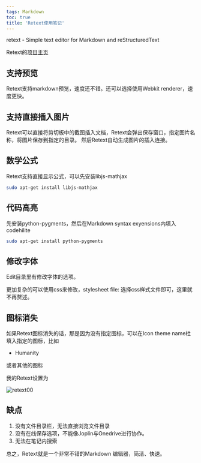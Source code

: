 ```yaml
---
tags: Markdown
toc: true
title: 'Retext使用笔记'
---
```


retext - Simple text editor for Markdown and reStructuredText

Retext的[项目主页](https://github.com/retext-project/retext)

## 支持预览

Retext支持markdown预览，速度还不错。还可以选择使用Webkit renderer，速度更快。

## 支持直接插入图片

Retext可以直接将剪切板中的截图插入文档，Retext会弹出保存窗口，指定图片名称，将图片保存到指定的目录。
然后Retext自动生成图片的插入连接。

## 数学公式

Retext支持直接显示公式，可以先安装libjs-mathjax

```bash
sudo apt-get install libjs-mathjax
```


## 代码高亮

先安装python-pygments，然后在Markdown syntax exyensions内填入codehilite

```bash
sudo apt-get install python-pygments
```

## 修改字体

Edit目录里有修改字体的选项。

更加复杂的可以使用css来修改，stylesheet file: 选择css样式文件即可，这里就不再赘述。

## 图标消失

如果Retext图标消失的话，那是因为没有指定图标，可以在Icon theme name栏填入指定的图标，比如

- Humanity

或者其他的图标

我的Retext设置为

![retext00]({{site.baseurl}}/assets/images/2019-10-30-Retext-1.png)

## 缺点

1. 没有文件目录栏，无法直接浏览文件目录
2. 没有在线保存选项，不能像Joplin与Onedrive进行协作。
3. 无法在笔记内搜索

总之，Retext就是一个非常不错的Markdown 编辑器，简洁、快速。

